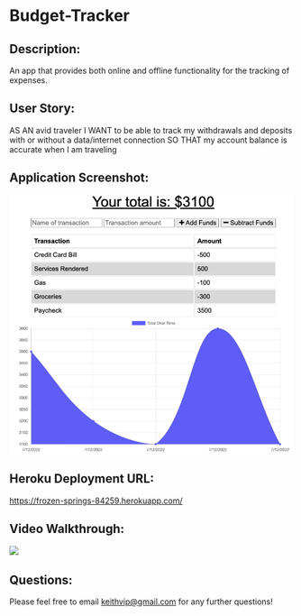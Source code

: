 # Budget-Tracker 

## Description:
An app that provides both online and offline functionality for the tracking of expenses.

## User Story:
AS AN avid traveler
I WANT to be able to track my withdrawals and deposits with or without a data/internet connection
SO THAT my account balance is accurate when I am traveling 

## Application Screenshot:

![](images/../dist/Screen%20Shot%202022-07-12%20at%209.57.15%20PM.png)

## Heroku Deployment URL:

https://frozen-springs-84259.herokuapp.com/

## Video Walkthrough:

![](images/../dist/Budget%20Tracker%20Video.gif)

## Questions:
Please feel free to email keithvip@gmail.com for any further questions!